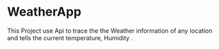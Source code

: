 # WeatherApp
This Project use Api to trace the  the Weather information of any location and tells the current temperature, Humidity .

